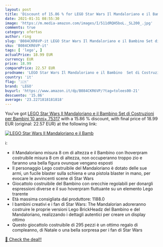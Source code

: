 ```yaml
---
layout: post
title: 'Discount of 15.86 % for LEGO Star Wars Il Mandaloriano e il Bamb'
date: 2021-01-31 08:55:30
image: 'https://m.media-amazon.com/images/I/511dRQH5boL._SL200_.jpg'
comments: true
category: ofertas
author: ring
slug: 'B084CKR6VP-it LEGO Star Wars Il Mandaloriano e il Bambino Set di...'
sku: 'B084CKR6VP-it'
tags: [ 'lego', ]
actualPrice: 18.99 EUR
currency: EUR
price: 18.99
comparePrice: 22.57 EUR
prodname: 'LEGO Star Wars Il Mandaloriano e il Bambino  Set di Costruzioni per Bambini  10 anni+  75317'
country: 'it'
flag: '🇮🇹'
brand: 'LEGO'
buyurl: 'https://www.amazon.it/dp/B084CKR6VP/?tag=tolees00-21'
descuento: '15.86'
average: '23.2271818181818'
---
```


You've got [LEGO Star Wars Il Mandaloriano e il Bambino  Set di Costruzioni per Bambini  10 anni+  75317](https://www.amazon.it/dp/B084CKR6VP/?tag=tolees00-21) with a  15.86 % discount, with final price of 18.99 EUR (original: 22.57 EUR) at the following link:

[![LEGO Star Wars Il Mandaloriano e il Bamb](https://m.media-amazon.com/images/I/511dRQH5boL._SL200_.jpg)](https://www.amazon.it/dp/B084CKR6VP/?tag=tolees00-21)

ℹ️:

- il Mandaloriano misura 8 cm di altezza e il Bambino con lhoverpram costruibile misura 8 cm di altezza, non occuperanno troppo zio e faranno una bella figura ovunque vengano esposti
- Il personaggio Lego costruibile del Mandaloriano è dotato delle sue armi, un fucile blaster sulla schiena e una pistola blaster in mano, per evocare le avvincenti scene di Star Wars
- Giocattolo costruibile del Bambino con orecchie regolabili per donargli espressioni diverse e il suo hoverpram fluttuante su un elemento Lego trarente
- Età massima consigliata dal produttore: 1188.0
- I bambini creativi e i fan di Star Wars: The Mandalorian adoreranno costruire le proprie versioni Lego BrickHeadz del Bambino e del Mandaloriano, realizzando i dettagli autentici per creare un display ottimo
- Questo giocattolo costruibile di 295 pezzi è un ottimo regalo di compleanno, di Natale o una bella sorpresa per i fan di Star Wars

[🛒 Check the deal!!](https://www.amazon.it/dp/B084CKR6VP/?tag=tolees00-21)
